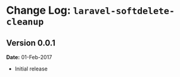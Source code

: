 Change Log: `laravel-softdelete-cleanup`
========================================

## Version 0.0.1

**Date:** 01-Feb-2017

- Initial release